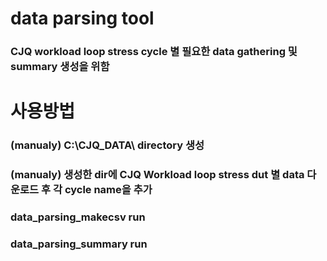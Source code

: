 # data parsing tool
### CJQ workload loop stress cycle 별 필요한 data gathering 및 summary 생성을 위함

# 사용방법
### (manualy) C:\CJQ_DATA\ directory 생성
### (manualy) 생성한 dir에 CJQ Workload loop stress dut 별 data 다운로드 후 각 cycle name을 추가
### data_parsing_makecsv run
### data_parsing_summary run
